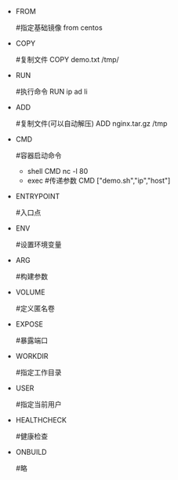
- FROM 
    
    
    #指定基础镜像
    from centos
- COPY

    
    #复制文件
    COPY demo.txt  /tmp/
- RUN


    #执行命令
    RUN  ip ad li
- ADD


    #复制文件(可以自动解压)
    ADD  nginx.tar.gz /tmp 
- CMD

    
    #容器启动命令
    - shell
            CMD nc -l 80
    - exec #传递参数
            CMD ["demo.sh","ip","host"]        
- ENTRYPOINT

    
    #入口点
- ENV


    #设置环境变量
- ARG
    
    
    #构建参数    
- VOLUME

    
    #定义匿名卷
- EXPOSE

    
    #暴露端口
- WORKDIR

    
    #指定工作目录
- USER

    
    #指定当前用户
- HEALTHCHECK

    
    #健康检查
- ONBUILD

    
    #略